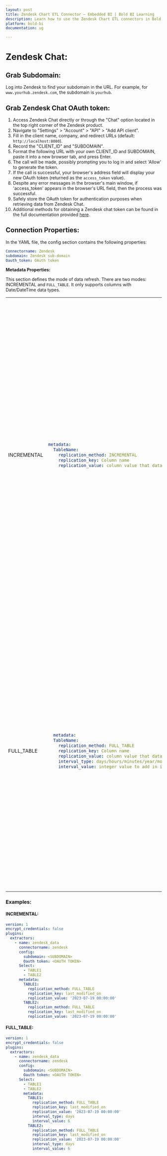 ```yaml
---
layout: post
title: Zendesk Chart ETL Connector – Embedded BI | Bold BI Learning
description: Learn how to use the Zendesk Chart ETL connectors in Bold BI Enterprise Edition. Discover simple steps to integrate data smoothly and make the most of your analytics.
platform: bold-bi
documentation: ug

---
```


# Zendesk Chat:

## Grab Subdomain:
Log into Zendesk to find your subdomain in the URL. For example, for ``www.yourhub.zendesk.com``, the subdomain is `yourhub`.

## Grab Zendesk Chat OAuth token:
1. Access Zendesk Chat directly or through the "Chat" option located in the top right corner of the Zendesk product.
2. Navigate to "Settings" > "Account" > "API" > "Add API client".
3. Fill in the client name, company, and redirect URLs (default: `http://localhost:8080`).
4. Record the "CLIENT_ID" and "SUBDOMAIN".
5. Format the following URL with your own CLIENT_ID and SUBDOMAIN, paste it into a new browser tab, and press Enter.
6. The call will be made, possibly prompting you to log in and select 'Allow' to generate the token.
7. If the call is successful, your browser's address field will display your new OAuth token (returned as the `access_token` value).
8. Despite any error messages in the browser's main window, if 'access_token' appears in the browser's URL field, then the process was successful.
9. Safely store the OAuth token for authentication purposes when retrieving data from Zendesk Chat.
10. Additional methods for obtaining a Zendesk chat token can be found in the full documentation provided [here](https://developer.zendesk.com/rest_api/docs/chat/introduction).

## Connection Properties:
In the YAML file, the config section contains the following properties:

```yaml
Connectorname: Zendesk
subdomain: Zendesk sub-domain
Oauth_token: OAuth token

```
**Metadata Properties:**

This section defines the mode of data refresh. There are two modes: INCREMENTAL and `FULL_TABLE`. It only supports columns with Date/DateTime data types.

<table>
    <tr>
        <td></td>
        <td></td>
        <td></td>
    </tr>
    <tr>
        <td>INCREMENTAL</td>
        <td>

```yaml
metadata:
  TableName:
    replication_method: INCREMENTAL
    replication_key: Column name
    replication_value: column value that data starts from
```
</td>
          <td>This mode fetches data from the date column specified in the replication key starting from the date specified in the replication value. Once scheduled, the replication value is updated according to the interval_type and interval_value from the imported data. For example, if the interval_type is set to 'year' and the interval_value is set to '1', the first schedule will fetch records from January 1, 2000 to December 31, 2000. In the next schedule, it will fetch records from January 1, 2001 to December 31, 2001, and so on.</td>
    </tr>
    <tr>
        <td>FULL_TABLE</td>
        <td>

```yaml
  metadata:
  TableName:
    replication_method: FULL_TABLE
    replication_key: Column name
    replication_value: column value that data starts from
    interval_type: days/hours/minutes/year/month
    interval_value: integer value to add in interval type

```
</td>
        <td>This mode fetches data from the date column mentioned in the replication key from the start date as mentioned in the replication value. Once it is scheduled, the replication value is updated based on the interval_type and interval_value from the imported data. For ex  set interval_type as 'year' and intervalue value as '1'.In first schedule, will fetch the record from Jan 1, 2000 to Dec 31, 2000. In next schedule, will fetch the record from Jan 1, 2001 to Dec 31, 2001 and so on.</td>
    </tr>
</table>

### Examples:
#### INCREMENTAL:

```yaml
version: 1
encrypt_credentials: false
plugins:
  extractors:
    - name: zendesk_data
      connectorname: zendesk
      config:
        subdomain: <SUBDOMAIN>
        Oauth token: <OAUTH TOKEN>
      Select:
        - TABLE1
        - TABLE2
      metadata:
        TABLE1:
          replication_method: FULL_TABLE
          replication_key: last_modified_on
          replication_value: '2023-07-19 00:00:00'
        TABLE2:
          replication_method: FULL_TABLE
          replication_key: last_modified_on
          replication_value: '2023-07-19 00:00:00'
```

#### FULL_TABLE:
```yaml
version: 1
encrypt_credentials: false
plugins:
  extractors:
    - name: zendesk_data
      connectorname: zendesk
      config:
        subdomain: <SUBDOMAIN>
        Oauth token: <OAUTH TOKEN>
      Select:
        - TABLE1
        - TABLE2
        metadata:
          TABLE1:
            replication_method: FULL_TABLE
            replication_key: last_modified_on
            replication_value: '2023-07-19 00:00:00'
            interval_type: days
            interval_value: 6
          TABLE2:
            replication_method: FULL_TABLE
            replication_key: last_modified_on
            replication_value: '2023-07-19 00:00:00'
            interval_type: days
            interval_value: 6
```
